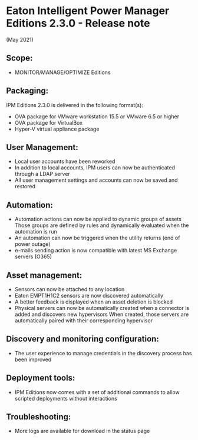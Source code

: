 # Eaton Intelligent Power Manager Editions 2.3.0 - Release note
(May 2021)

## Scope:
* MONITOR/MANAGE/OPTIMIZE Editions

## Packaging:
IPM Editions 2.3.0 is delivered in the following format(s):
* OVA package for VMware workstation 15.5 or VMware 6.5 or higher
* OVA package for VirtualBox
* Hyper-V virtual appliance package

## User Management:
* Local user accounts have been reworked
* In addition to local accounts, IPM users can now be authenticated through a LDAP server
* All user management settings and accounts can now be saved and restored

## Automation:
* Automation actions can now be applied to dynamic groups of assets
Those groups are defined by rules and dynamically evaluated when the automation is run
* An automation can now be triggered when the utility returns (end of power outage)
* e-mails sending action is now compatible with latest MS Exchange servers (O365)

## Asset management:
* Sensors can now be attached to any location
* Eaton EMPT1H1C2 sensors are now discovered automatically
* A better feedback is displayed when an asset deletion is blocked
* Physical servers can now be automatically created when a connector is added and discovers new hypervisors
When created, those servers are automatically paired with their corresponding hypervisor

## Discovery and monitoring configuration:
* The user experience to manage credentials in the discovery process has been improved

## Deployment tools:
* IPM Editions now comes with a set of additional commands to allow scripted deployments without interactions

## Troubleshooting:
* More logs are available for download in the status page
